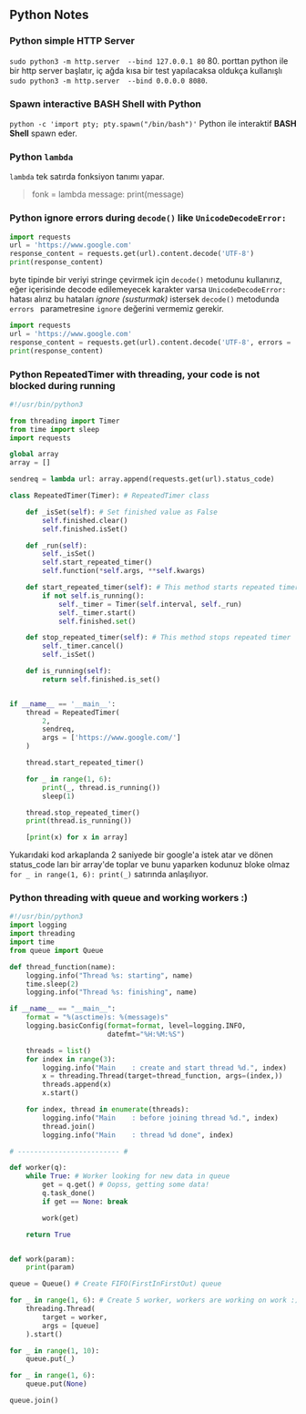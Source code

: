 ## Python Notes

### Python simple HTTP Server

`sudo python3 -m http.server  --bind 127.0.0.1 80` 80. porttan python ile bir http server başlatır, iç ağda 
kısa bir test yapılacaksa oldukça kullanışlı `sudo python3 -m http.server  --bind 0.0.0.0 8080`.

### Spawn interactive BASH Shell with Python

`python -c 'import pty; pty.spawn("/bin/bash")'` Python ile interaktif **BASH Shell** spawn eder.

### Python `lambda`

`lambda` tek satırda fonksiyon tanımı yapar.

> fonk = lambda message: print(message)

### Python ignore errors during `decode()` like `UnicodeDecodeError:`

```python
import requests
url = 'https://www.google.com'
response_content = requests.get(url).content.decode('UTF-8')
print(response_content)
```

byte tipinde bir veriyi stringe çevirmek için `decode()` metodunu kullanırız, eğer içerisinde decode edilemeyecek karakter varsa `UnicodeDecodeError:` hatası alırız bu hataları *ignore (susturmak)* istersek `decode()` metodunda `errors ` parametresine `ignore` değerini vermemiz gerekir.

```python
import requests
url = 'https://www.google.com'
response_content = requests.get(url).content.decode('UTF-8', errors = 'ignore')
print(response_content)
```

### Python RepeatedTimer with threading, your code is not blocked during running

```python
#!/usr/bin/python3

from threading import Timer
from time import sleep
import requests

global array
array = []

sendreq = lambda url: array.append(requests.get(url).status_code)

class RepeatedTimer(Timer): # RepeatedTimer class

    def _isSet(self): # Set finished value as False
        self.finished.clear()
        self.finished.isSet()

    def _run(self):
        self._isSet()
        self.start_repeated_timer()
        self.function(*self.args, **self.kwargs)

    def start_repeated_timer(self): # This method starts repeated timer
        if not self.is_running():
            self._timer = Timer(self.interval, self._run)
            self._timer.start()
            self.finished.set()

    def stop_repeated_timer(self): # This method stops repeated timer
        self._timer.cancel()
        self._isSet()

    def is_running(self):
        return self.finished.is_set()


if __name__ == '__main__':
	thread = RepeatedTimer(
		2,
		sendreq,
		args = ['https://www.google.com/']
	)

	thread.start_repeated_timer()

	for _ in range(1, 6):
		print(_, thread.is_running())
		sleep(1)

	thread.stop_repeated_timer()
    print(thread.is_running())

	[print(x) for x in array]
```

Yukarıdaki kod arkaplanda 2 saniyede bir google'a istek atar ve dönen status_code ları bir array'de toplar ve bunu yaparken kodunuz bloke olmaz `for _ in range(1, 6): print(_)`  satırında anlaşılıyor.

### Python threading with queue and working workers :)

```python
#!/usr/bin/python3
import logging
import threading
import time
from queue import Queue

def thread_function(name):
    logging.info("Thread %s: starting", name)
    time.sleep(2)
    logging.info("Thread %s: finishing", name)

if __name__ == "__main__":
    format = "%(asctime)s: %(message)s"
    logging.basicConfig(format=format, level=logging.INFO,
                        datefmt="%H:%M:%S")

    threads = list()
    for index in range(3):
        logging.info("Main    : create and start thread %d.", index)
        x = threading.Thread(target=thread_function, args=(index,))
        threads.append(x)
        x.start()

    for index, thread in enumerate(threads):
        logging.info("Main    : before joining thread %d.", index)
        thread.join()
        logging.info("Main    : thread %d done", index)

# ------------------------- #

def worker(q):
	while True: # Worker looking for new data in queue
		get = q.get() # Oopss, getting some data!
		q.task_done()
		if get == None: break

		work(get)

	return True


def work(param):
	print(param)

queue = Queue() # Create FIFO(FirstInFirstOut) queue

for _ in range(1, 6): # Create 5 worker, workers are working on work :)
	threading.Thread(
		target = worker,
		args = [queue]
	).start()

for _ in range(1, 10):
	queue.put(_)

for _ in range(1, 6):
	queue.put(None)

queue.join()
```

